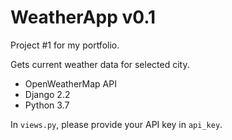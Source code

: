 # WeatherApp v0.1

Project #1 for my portfolio.

Gets current weather data for selected city.

- OpenWeatherMap API
- Django 2.2
- Python 3.7

In <code>views.py</code>, please provide your API key in <code>api_key</code>.
